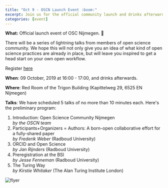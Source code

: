 ```yaml
---
title: "Oct 9 - OSCN Launch Event :boom:"
excerpt: Join us for the official community launch and drinks afterwards!
categories: [event]
---
```


**What:** Official launch event of OSC Nijmegen. 🎉

There will be a series of lightning talks from members of open science community.
We hope this will not only give you an idea of what kind of open science practices are already in place, but will leave you inspired to get a head start on your own open workflow.

Register [here](https://forms.gle/gP5cFY4vLJARj2G27)

**When**: 09 October, 2019 at 16:00 - 17:00, and drinks afterwards.

**Where**: Red Room of the Trigon Building (Kapittelweg 29, 6525 EN Nijmegen)

**Talks**: We have scheduled 5 talks of no more than 10 minutes each. Here's the preliminary program:

1. Introduction: Open Science Community Nijmegen <br> _by the OSCN team_
2. Participants+Organizers = Authors: A born-open collaborative effort for a fully-shared paper <br>
_by Frederik Weber_ (Radboud University)
3. ORCID and Open Science <br> _by Jan Rijnders_ (Radboud University)
4. Preregistration at the BSI <br> _by Jesse Fenneman_ (Radboud University)
5. The Turing Way <br> _by Kirstie Whitaker_ (The Alan Turing Institute London)

![flyer](../../assets//images//oscn_launch_flyer.png)
